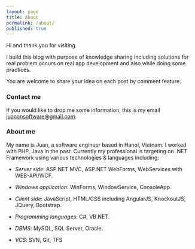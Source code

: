 ```yaml
---
layout: page
title: About
permalink: /about/
published: true
---
```


Hi and thank you for visiting.

I build this blog with purpose of knowledge sharing including solutions for real problem occurs on
real app development and also while doing some practices.

You are welcome to share your idea on each post by comment feature.

### Contact me

If you would like to drop me some information, this is my email 
[juanonsoftware@gmail.com](mailto:juanonsoftware@gmail.com).

### About me

My name is Juan, a software engineer based in Hanoi, Vietnam. I worked with PHP, Java in the past.
Currently my professional is targeting on .NET Framework using various technologies & languages
including:

- *Server side*: ASP.NET MVC, ASP.NET WebForms, WebServices with WEB-API/WCF.

- *Windows application*: WinForms, WindowService, ConsoleApp.

- *Client side*: JavaScript, HTML/CSS including AngularJS, KnockoutJS, JQuery, Bootstrap.

- *Programming languages*: C#, VB.NET.

- *DBMS*: MySQL, SQL Server, Oracle.

- *VCS*: SVN, Git, TFS
